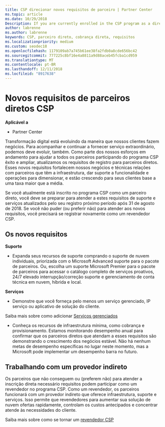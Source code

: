 ```yaml
---
title: CSP direcionar novos requisitos de parceiro | Partner Center
ms.topic: article
ms.date: 10/29/2018
Description: If you are currently enrolled in the CSP program as a direct partner, you should prepare to meet these updated support and services requirements.
author: labrenne
ms.author: labrenne
keywords: CSP, parceiro direto, cobrança direta, requisitos
ms.localizationpriority: medium
ms.custom: seodec18
ms.openlocfilehash: 1179109ab7a745b61ee38fa2fdb0a8cde656bc42
ms.sourcegitcommit: 777225c8bf16e4a8811a9d88aceb45fcba1cd959
ms.translationtype: MT
ms.contentlocale: pt-BR
ms.lasthandoff: 12/11/2018
ms.locfileid: "8917638"
---
```

# <a name="csp-direct-partner-new-requirements"></a>Novos requisitos de parceiros diretos CSP

**Aplicável a**

- Partner Center

Transformação digital está evoluindo da maneira que nossos clientes fazem negócios. Para acompanhar e continuar a fornecer serviço extraordinário, podemos deve evoluir, também. Como parte dos nossos esforços em andamento para ajudar a todos os parceiros participando do programa CSP êxito e ampliar, atualizamos os requisitos de registro para parceiros diretos. Esses novos requisitos fortalecem nossos negócios e técnicas relações com parceiros que têm a infraestrutura, dar suporte a funcionalidade e operações para dimensionar, e estão crescendo para seus clientes base a uma taxa maior que a média.

Se você atualmente está inscrito no programa CSP como um parceiro direto, você deve se preparar para atender a estes requisitos de suporte e serviços atualizados pelo seu registro próximo período após 31 de agosto de 2018. Se você não puder (ou preferir não) para atender aos novos requisitos, você precisará se registrar novamente como um revendedor CSP.

## <a name="the-new-requirements"></a>Os novos requisitos

**Suporte**

- Expanda seus recursos de suporte comprando o suporte de nuvem individuais, priorizada com o Microsoft Advanced suporte para o pacote de parceiros. Ou, escolha um suporte Microsoft Premier para o pacote de parceiros para acessar o catálogo completo de serviços proativos, 24/7 elevado interrupção/correção suporte e gerenciamento de conta técnica em nuvem, híbrida e local. 

**Serviços**

- Demonstre que você forneça pelo menos um serviço gerenciado, IP serviço ou aplicativo de solução do cliente. 

Saiba mais sobre como adicionar [Serviços gerenciados](https://partner.microsoft.com/business-opportunities/managed-services-provider) 

- Conheça os recursos de infraestrutura mínima, como cobrança e provisionamento.
Estamos monitorando desempenho anual para confirmar que os parceiros diretos que atendam a esses requisitos são demonstrando o crescimento dos negócios estável. Não há nenhum metas de desempenho específicas no lugar neste momento, mas a Microsoft pode implementar um desempenho barra no futuro. 

## <a name="working-with-an-indirect-provider"></a>Trabalhando com um provedor indireto

Os parceiros que não conseguem ou (preferem não) para atender a inscrição direta necessário requisitos podem participar como um revendedor no programa CSP. Como um revendedor, os parceiros funcionará com um provedor indireto que oferece infraestrutura, suporte e serviços. Isso permite que revendedores para aumentar sua solução de nuvem ofertas rapidamente, controlam os custos antecipados e concentrar atende às necessidades do cliente.  

Saiba mais sobre como se tornar um [revendedor CSP](https://partner.microsoft.com/cloud-solution-provider)



